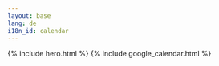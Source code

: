 ```yaml
---
layout: base
lang: de
i18n_id: calendar
---
```

{% include hero.html %}
{% include google_calendar.html %}